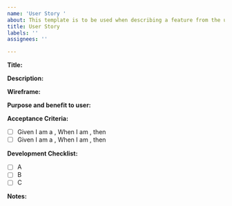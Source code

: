 ```yaml
---
name: 'User Story '
about: This template is to be used when describing a feature from the user's perspective
title: User Story
labels: ''
assignees: ''

---
```


**Title:**

**Description:**

**Wireframe:** <link>

**Purpose and benefit to user:**

**Acceptance Criteria:**

- [ ] Given I am a <role>, When I am <doing something>, then <this happens>
- [ ] Given I am a <role>, When I am <doing something>, then <this happens>

**Development Checklist:**
- [ ] A
- [ ] B
- [ ] C

**Notes:**
